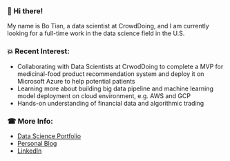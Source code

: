 ###  👋 Hi there! 

My name is Bo Tian, a data scientist at CrowdDoing, and I am currently looking for a full-time work in the data science field in the U.S.
 
### 💥 Recent Interest:

- Collaborating with Data Scientists at CrwodDoing to complete a MVP for medicinal-food product recommendation system and deploy it on Microsoft Azure to help potential patients 
- Learning more about building big data pipeline and machine learning model deployment on cloud environment, e.g. AWS and GCP
- Hands-on understanding of financial data and algorithmic trading 



### &#x260e; More Info:

- [Data Science Portfolio](https://github.com/tianbo137/My_Portfolio)     
- [Personal Blog](https://tianbo137.github.io/) 
- [LinkedIn](https://www.linkedin.com/in/tianbo137)


 
